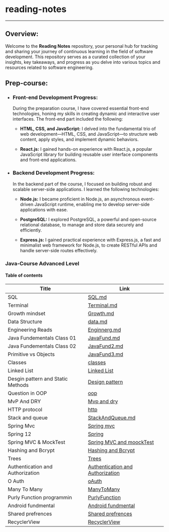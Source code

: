 # reading-notes

---

## Overview:

Welcome to the **Reading Notes** repository, your personal hub for tracking and sharing your journey of continuous learning in the field of software development. This repository serves as a curated collection of your insights, key takeaways, and progress as you delve into various topics and resources related to software engineering.

## Prep-course:

- ### Front-end Development Progress:

  During the preparation course, I have covered essential front-end technologies, honing my skills in creating dynamic and interactive user interfaces. The front-end part included the following:

  - **HTML, CSS, and JavaScript:** I delved into the fundamental trio of web development—HTML, CSS, and JavaScript—to structure web content, apply styles, and implement dynamic behaviors.

  - **React.js:** I gained hands-on experience with React.js, a popular JavaScript library for building reusable user interface components and front-end applications.

- ### Backend Development Progress:

  In the backend part of the course, I focused on building robust and scalable server-side applications. I learned the following technologies:

  - **Node.js:** I became proficient in Node.js, an asynchronous event-driven JavaScript runtime, enabling me to develop server-side applications with ease.

  - **PostgreSQL:** I explored PostgreSQL, a powerful and open-source relational database, to manage and store data securely and efficiently.

  - **Express.js:** I gained practical experience with Express.js, a fast and minimalist web framework for Node.js, to create RESTful APIs and handle server-side routes effectively.

### Java-Course Advanced Level

#### Table of contents

| Title                             | Link                                                 |
| --------------------------------- | ---------------------------------------------------- |
| SQL                               | [SQL.md](./SQL.md)                                   |
| Terminal                          | [Terminal.md](./Terminal.md)                         |
| Growth mindset                    | [Growth.md](./Growth.md)                             |
| Data Structure                    | [data.md](./dataStructure.md)                        |
| Engineering Reads                 | [Enginnerg.md](./EngineeringgReads.md)               |
| Java Fundementals Class 01        | [JavaFund.md](./ReadClass01.md)                      |
| Java Fundementals Class 02        | [JavaFund2.md](./ReadClass02.md)                     |
| Primitive vs Objects              | [JavaFund3.md](./ReadClass03.md)                     |
| Classes                           | [classes](./ReadClass04.md)                          |
| Linked List                       | [Linked List](./LinkedList.md)                       |
| Desgin pattern and Static Methods | [Design pattern](./ReadClass06.md)                   |
| Question in OOP                   | [oop](./ReadClass07.md)                              |
| MvP And DRY                       | [Mvp and dry](./ReadClass08.md)                      |
| HTTP protocol                     | [http](./ReadClass09.md)                             |
| Stack and queue                   | [StackAndQueue.md](./ReadClass10.md)                 |
| Spring Mvc                        | [Spring mvc](./spring.md)                            |
| Spring 12                         | [Spring](./ReadClass12.md)                           |
| Spring MVC & MockTest             | [Spring MVC and moockTest](./ReadClass13.md)         |
| Hashing and Bcrypt                | [Hashing and Bcrypt](./ReadClass14.md)               |
| Trees                             | [Trees](./ReadClass15.md)                            |
| Authentication and Authorization  | [Authentication and Authorization](./ReadClass16.md) |
| O Auth                            | [oAuth](./ReadClass17.md)                            |
| Many To Many                      | [ManyToMany](./ReadClass18.md)                       |
| Purly Function programmin         | [PurlyFunction](./ReadClass19.md)                    |
| Android fundmental         | [Android fundmental](./ReadClass20.md)                    |
| Shared prefrences         | [Shared prefrences](./ReadClass27.md)                    |
| RecyclerView         | [RecyclerView](./ReadClass28.md)                    |